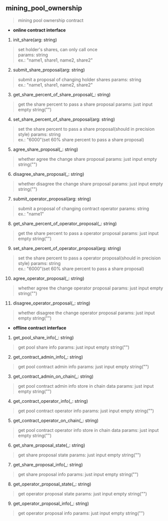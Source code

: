 ## mining_pool_ownership
> mining pool ownership contract

- **online contract interface**

1. init_share(arg: string)
>
>  set holder's shares, can only call once <br/>
>  params: string <br/>
>  ex.: "name1, share1, name2, share2" <br/>
>

2. submit_share_proposal(arg: string)
>
> submit a proposal of changing holder shares
> params: string <br/>
> ex.: "name1, share1, name2, share2" <br/>
> 

3. get_share_percent_of_share_proposal(_: string)
>
> get the share percent to pass a share proposal
> params: just input empty string("") <br/>
>

4. set_share_percent_of_share_proposal(arg: string) 
>
> set the share percent to pass a share proposal(should in precision style)
> params: string <br/>
> ex.: "6000"(set 60% share percent to pass a share proposal)<br/>
>

5. agree_share_proposal(_: string)
>
> whether agree the change share proposal
> params: just input empty string("") <br/>
>

6. disagree_share_proposal(_: string)
>
> whether disagree the change share proposal
> params: just input empty string("") <br/>
>

7. submit_operator_proposal(arg: string)
>
> submit a proposal of changing contract operator
> params: string <br/>
> ex.: "name1" <br/>
> 

8. get_share_percent_of_operator_proposal(_: string)
>
> get the share percent to pass a operator proposal
> params: just input empty string("") <br/>
>

9. set_share_percent_of_operator_proposal(arg: string)
>
> set the share percent to pass a operator proposal(should in precision style)
> params: string <br/>
> ex.: "6000"(set 60% share percent to pass a share proposal)<br/>
>

10. agree_operator_proposal(_: string)
>
> whether agree the change operator proposal
> params: just input empty string("") <br/>
>

11. disagree_operator_proposal(_: string)
>
> whether disagree the change operator proposal
> params: just input empty string("") <br/>
>


- **offline contract interface**

1. get_pool_share_info(_: string)
>
> get pool share info
> params: just input empty string("") <br/>
>

2. get_contract_admin_info(_: string)
>
> get pool contract admin info
> params: just input empty string("") <br/>
>

3. get_contract_admin_on_chain(_: string)
>
> get pool contract admin info store in chain data
> params: just input empty string("") <br/>
>

4. get_contract_operator_info(_: string)
>
> get pool contract operator info
> params: just input empty string("") <br/>
>

5. get_contract_operator_on_chain(_: string)
>
> get pool contract operator info store in chain data
> params: just input empty string("") <br/>
>

6. get_share_proposal_state(_: string)
>
> get share proposal state 
> params: just input empty string("") <br/>
>

7. get_share_proposal_info(_: string)
>
> get share proposal info
> params: just input empty string("") <br/>
>

8. get_operator_proposal_state(_: string)
>
> get operator proposal state 
> params: just input empty string("") <br/>
>

9. get_operator_proposal_info(_: string)
>
> get operator proposal info
> params: just input empty string("") <br/>
>

